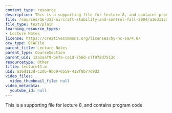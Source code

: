 ```yaml
---
content_type: resource
description: This is a supporting file for lecture 8, and contains program code.
file: /courses/16-333-aircraft-stability-and-control-fall-2004/a16d113dc2d69b690559418f0b77d9d3_lecture11.m
file_type: text/plain
learning_resource_types:
- Lecture Notes
license: https://creativecommons.org/licenses/by-nc-sa/4.0/
ocw_type: OCWFile
parent_title: Lecture Notes
parent_type: CourseSection
parent_uid: 12a1aaf9-be7a-ca1d-756d-c7f978d7513c
resourcetype: Other
title: lecture11.m
uid: a16d113d-c2d6-9b69-0559-418f0b77d9d3
video_files:
  video_thumbnail_file: null
video_metadata:
  youtube_id: null
---
```

This is a supporting file for lecture 8, and contains program code.